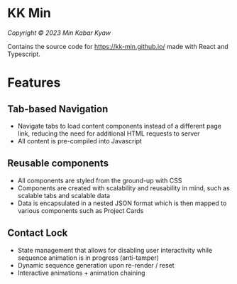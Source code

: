 # KK Min
_Copyright © 2023 Min Kabar Kyaw_  

Contains the source code for https://kk-min.github.io/ made with React and Typescript.

# Features

## Tab-based Navigation

- Navigate tabs to load content components instead of a different page link, reducing the need for additional HTML requests to server
- All content is pre-compiled into Javascript 

## Reusable components

- All components are styled from the ground-up with CSS
- Components are created with scalability and reusability in mind, such as scalable tabs and scalable data
- Data is encapsulated in a nested JSON format which is then mapped to various components such as Project Cards

## Contact Lock

- State management that allows for disabling user interactivity while sequence animation is in progress (anti-tamper)
- Dynamic sequence generation upon re-render / reset
- Interactive animations + animation chaining
